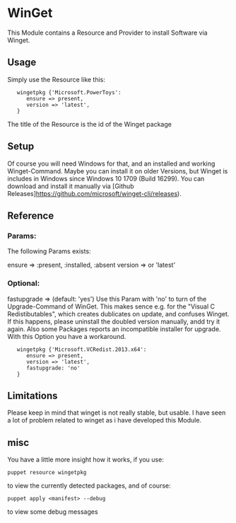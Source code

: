 # WinGet

This Module contains a Resource and Provider to install Software via Winget.

## Usage

Simply use the Resource like this:

```
   wingetpkg {'Microsoft.PowerToys':
      ensure => present,
      version => 'latest',
   }
```

The title of the Resource is the id of the Winget package

## Setup

Of course you will need Windows for that, and an installed and working Winget-Command.
Maybe you can install it on older Versions, but Winget is includes in Windows since
Windows 10 1709 (Build 16299). You can download and install it manually via 
[Github Releases]https://github.com/microsoft/winget-cli/releases).
 
## Reference

### Params:
The following Params exists:

ensure => :present, :installed, :absent
version => <version> or 'latest'

### Optional:

fastupgrade => (default: 'yes') 
Use this Param with 'no' to turn of the Upgrade-Command of WinGet. This makes sence e.g. for 
the "Visual C Redistibutables", which creates dublicates on update, and confuses Winget. 
If this happens, please uninstall the doubled version manually, andd try it again.
Also some Packages reports an incompatible installer for upgrade. 
With this Option you have a workaround.

```
   wingetpkg {'Microsoft.VCRedist.2013.x64':
      ensure => present,
      version => 'latest',
      fastupgrade: 'no'
   }
```


## Limitations

Please keep in mind that winget is not really stable, but usable. I have seen a lot of problem 
related to winget as i have developed this Module.

## misc

You have a little more insight how it works, if you use:

```
puppet resource wingetpkg
```

to view the currently detected packages, and of course:

```
puppet apply <manifest> --debug
```

to view some debug messages
